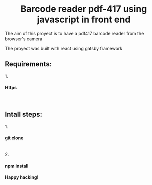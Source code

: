 <h1 align="center">
  Barcode reader pdf-417 using javascript in front end
</h1>

The aim of this proyect is to have a pdf417 barcode reader from the browser's camera

The proyect was built with react using gatsby framework
<h2>Requirements:</h2>
1. <h4>Https</h4>
<br/>
<h2>Intall steps:</h2>
1. <h4>git clone</h4>
<br/>
2. <h4>npm install<h4>

Happy hacking!
